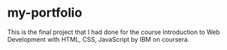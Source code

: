 # my-portfolio
This is the final project that I had done for the course Introduction to Web Development with HTML, CSS, JavaScript by IBM on coursera.
